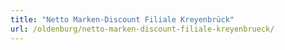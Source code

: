 ```yaml
---
title: "Netto Marken-Discount Filiale Kreyenbrück"
url: /oldenburg/netto-marken-discount-filiale-kreyenbrueck/
---
```


